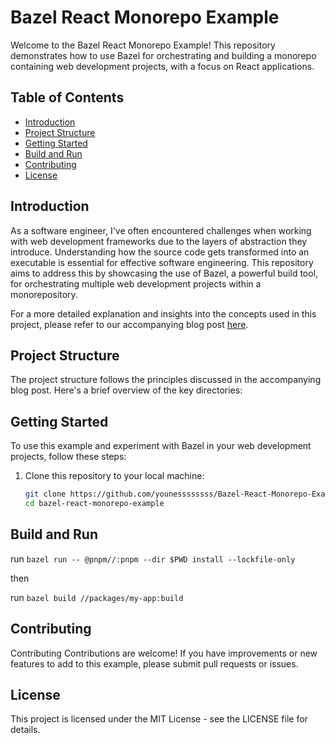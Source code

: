 # Bazel React Monorepo Example

Welcome to the Bazel React Monorepo Example! This repository demonstrates how to use Bazel for orchestrating and building a monorepo containing web development projects, with a focus on React applications.

## Table of Contents
- [Introduction](#introduction)
- [Project Structure](#project-structure)
- [Getting Started](#getting-started)
- [Build and Run](#build-and-run)
- [Contributing](#contributing)
- [License](#license)

## Introduction

As a software engineer, I've often encountered challenges when working with web development frameworks due to the layers of abstraction they introduce. Understanding how the source code gets transformed into an executable is essential for effective software engineering. This repository aims to address this by showcasing the use of Bazel, a powerful build tool, for orchestrating multiple web development projects within a monorepository.

For a more detailed explanation and insights into the concepts used in this project, please refer to our accompanying blog post [here](https://younessssssss.github.io/2023/09/22/getting-started-with-bazel-for-web-developper.html).

## Project Structure

The project structure follows the principles discussed in the accompanying blog post. Here's a brief overview of the key directories:

## Getting Started

To use this example and experiment with Bazel in your web development projects, follow these steps:

1. Clone this repository to your local machine:

   ```bash
   git clone https://github.com/younessssssss/Bazel-React-Monorepo-Example.git
   cd bazel-react-monorepo-example
   ```

## Build and Run

run `bazel run -- @pnpm//:pnpm --dir $PWD install --lockfile-only`

then

run `bazel build //packages/my-app:build`

## Contributing
Contributing
Contributions are welcome! If you have improvements or new features to add to this example, please submit pull requests or issues. 

## License
This project is licensed under the MIT License - see the LICENSE file for details.